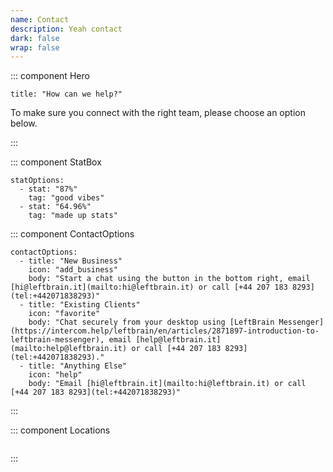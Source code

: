 ```yaml
---
name: Contact
description: Yeah contact
dark: false
wrap: false
---
```

::: component Hero
~~~
title: "How can we help?"
~~~


To make sure you connect with the right team, please choose an option below.



:::

::: component StatBox
~~~
statOptions:
  - stat: "87%"
    tag: "good vibes"
  - stat: "64.96%"
    tag: "made up stats"
~~~

::: component ContactOptions
~~~
contactOptions:
  - title: "New Business"
    icon: "add_business"
    body: "Start a chat using the button in the bottom right, email [hi@leftbrain.it](mailto:hi@leftbrain.it) or call [+44 207 183 8293](tel:+442071838293)"
  - title: "Existing Clients"
    icon: "favorite"
    body: "Chat securely from your desktop using [LeftBrain Messenger](https://intercom.help/leftbrain/en/articles/2871897-introduction-to-leftbrain-messenger), email [help@leftbrain.it](mailto:help@leftbrain.it) or call [+44 207 183 8293](tel:+442071838293)."
  - title: "Anything Else"
    icon: "help"
    body: "Email [hi@leftbrain.it](mailto:hi@leftbrain.it) or call [+44 207 183 8293](tel:+442071838293)"
~~~



:::

::: component Locations
~~~
~~~

:::